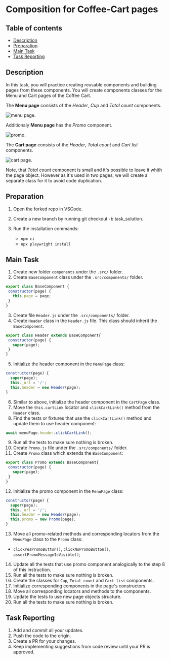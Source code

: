# Composition for Coffee-Cart pages

## Table of contents

- [Description](#description)
- [Preparation](#preparation)
- [Main Task](#main-task)
- [Task Reporting](#task-reporting)

## Description

In this task, you will practice creating reusable components and building pages from these components. 
You will create components classes for the Menu and Cart pages of the Coffee Cart. 

The **Menu page** consists of the *Header*, *Cup* and *Total count* components. 

![menu page](https://github.com/mate-academy/qa_pw_composition_coffee-cart/blob/main/Menu.png). 

Additionaly **Menu page** has the *Promo* component.  

![promo](https://github.com/mate-academy/qa_pw_composition_coffee-cart/blob/main/PromoComp.png). 

The **Cart page** consists of the *Header*, *Total count* and *Cart list* components.

![cart page](https://github.com/mate-academy/qa_pw_composition_coffee-cart/blob/main/Cart.png). 

Note, that *Total count* component is small and it's possible to leave it whith the page object. However as it's used in two pages, we will create a separate class for it to avoid code duplication. 


## Preparation

1. Open the forked repo in VSCode.
2. Create a new branch by running git checkout -b task_solution.
3. Run the installation commands:

    - `npm ci`
    - `npx playwright install`

## Main Task

1. Create new folder `components` under the `.src/` folder.
2. Create `BaseComponent` class under the `.src/components/` folder.
```javascript
export class BaseComponent {
 constructor(page) {
   this.page = page;
 }
}
```
3. Create file `Header.js` under the `.src/components/` folder.
4. Create `Header` class in the `Header.js` file. This class should inherit the `BaseComponent`.
```javascript
export class Header extends BaseComponent{
 constructor(page) {
   super(page);
 }
}
```
5. Initialize the header component in the `MenuPage` class:
```javascript
constructor(page) {
  super(page);
  this._url = '/';
  this.header = new Header(page);
}
```
6. Similar to above, initialize the header component in the `CartPage` class.
7. Move the `this.cartLink` locator and `clickCartLink()` method from the `Header` class.
8. Find the tests or fixtures that use the `clickCartLink()` method and update them to use header component:
```javascript
await menuPage.header.clickCartLink();
```
9. Run all the tests to make sure nothing is broken.
10. Create `Promo.js` file under the `.src/components/` folder.
11. Create `Promo` class which extends the `BaseComponent`:
```javascript
export class Promo extends BaseComponent{
 constructor(page) {
   super(page);
 }
}
```
12. Initialize the promo component in the `MenuPage` class:
```javascript
constructor(page) {
  super(page);
  this._url = '/';
  this.header = new Header(page);
  this.promo = new Promo(page);
}
```
13. Move all promo-related methods and corresponding locators from the `MenuPage` class to the `Promo` class:
* `clickYesPromoButton()`, `clickNoPromoButton()`, `assertPromoMessageIsVisible()`;
14. Update all the tests that use promo component analogically to the step 8 of this instruction.
15. Run all the tests to make sure nothing is broken.
16. Create the classes for `Cup`, `Total count` and `Cart list` components.
17. Initialize corresponding components in the page's constructors.
18. Move all corresponding locators and methods to the components.
19. Update the tests to use new page objects structure.
20. Run all the tests to make sure nothing is broken. 

## Task Reporting

1. Add and commit all your updates.
2. Push the code to the origin.
3. Create a PR for your changes.
4. Keep implementing suggestions from code review until your PR is approved.
